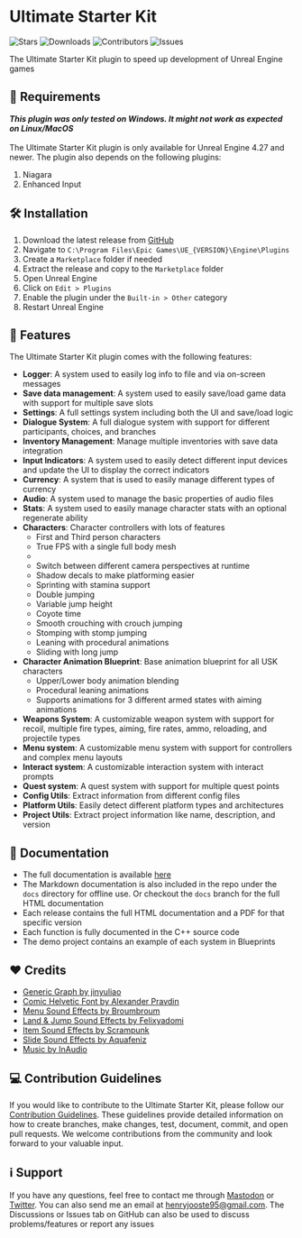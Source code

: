 # Ultimate Starter Kit
<p>
    <img alt="Stars" src="https://img.shields.io/github/stars/hfjooste/UltimateStarterKit" />
    <img alt="Downloads" src="https://img.shields.io/github/downloads/hfjooste/UltimateStarterKit/total" />
    <img alt="Contributors" src="https://img.shields.io/github/contributors/hfjooste/UltimateStarterKit" />
    <img alt="Issues" src="https://img.shields.io/github/issues/hfjooste/UltimateStarterKit" />
</p>
The Ultimate Starter Kit plugin to speed up development of Unreal Engine games

## 📝 Requirements
<i><strong>This plugin was only tested on Windows. It might not work as expected on Linux/MacOS</strong></i><br/><br/>
The Ultimate Starter Kit plugin is only available for Unreal Engine 4.27 and newer. The plugin also depends on the following plugins:
<ol>
    <li>Niagara</li>
    <li>Enhanced Input</li>
</ol>

## 🛠️ Installation
<ol>
    <li>Download the latest release from <a href="https://github.com/hfjooste/UltimateStarterKit/releases" target="_blank">GitHub</a></li>
    <li>Navigate to <code>C:\Program Files\Epic Games\UE_{VERSION}\Engine\Plugins</code></li>
    <li>Create a <code>Marketplace</code> folder if needed</li>
    <li>Extract the release and copy to the <code>Marketplace</code> folder</li>
    <li>Open Unreal Engine</li>
    <li>Click on <code>Edit > Plugins</code></li>
    <li>Enable the plugin under the <code>Built-in > Other</code> category</li>
    <li>Restart Unreal Engine</li>
</ol>

## 🚀 Features
The Ultimate Starter Kit plugin comes with the following features:
<ul>
    <li><strong>Logger</strong>: A system used to easily log info to file and via on-screen messages</li>
    <li><strong>Save data management</strong>: A system used to easily save/load game data with support for multiple save slots</li>
    <li><strong>Settings</strong>: A full settings system including both the UI and save/load logic</li>
    <li><strong>Dialogue System</strong>: A full dialogue system with support for different participants, choices, and branches</li>
    <li><strong>Inventory Management</strong>: Manage multiple inventories with save data integration</li>
    <li><strong>Input Indicators</strong>: A system used to easily detect different input devices and update the UI to display the correct indicators</li>
    <li><strong>Currency</strong>: A system that is used to easily manage different types of currency</li>
    <li><strong>Audio</strong>: A system used to manage the basic properties of audio files</li>
    <li><strong>Stats</strong>: A system used to easily manage character stats with an optional regenerate ability</li>
    <li><strong>Characters</strong>: Character controllers with lots of features
        <ul>
            <li>First and Third person characters</li>
            <li>True FPS with a single full body mesh<li>
            <li>Switch between different camera perspectives at runtime</li>
            <li>Shadow decals to make platforming easier</li>
            <li>Sprinting with stamina support</li>
            <li>Double jumping</li>
            <li>Variable jump height</li>
            <li>Coyote time</li>
            <li>Smooth crouching with crouch jumping</li>
            <li>Stomping with stomp jumping</li>
            <li>Leaning with procedural animations</li>
            <li>Sliding with long jump</li>
        </ul>
    </li>
    <li><strong>Character Animation Blueprint</strong>: Base animation blueprint for all USK characters
        <ul>
            <li>Upper/Lower body animation blending</li>
            <li>Procedural leaning animations</li>
            <li>Supports animations for 3 different armed states with aiming animations</li>
        </ul>
    </li>
    <li><strong>Weapons System</strong>: A customizable weapon system with support for recoil, multiple fire types, aiming, fire rates, ammo, reloading, and projectile types</li>
    <li><strong>Menu system</strong>: A customizable menu system with support for controllers and complex menu layouts</li>
    <li><strong>Interact system</strong>: A customizable interaction system with interact prompts</li>
    <li><strong>Quest system</strong>: A quest system with support for multiple quest points</li>
    <li><strong>Config Utils</strong>: Extract information from different config files</li>
    <li><strong>Platform Utils</strong>: Easily detect different platform types and architectures</li>
    <li><strong>Project Utils</strong>: Extract project information like name, description, and version</li>
</ul>

## 📜 Documentation
- The full documentation is available <a href="https://hfjooste.github.io/UltimateStarterKit" target="_blank">here</a>
- The Markdown documentation is also included in the repo under the <code>docs</code> directory for offline use. Or checkout the <code>docs</code> branch for the full HTML documentation
- Each release contains the full HTML documentation and a PDF for that specific version
- Each function is fully documented in the C++ source code
- The demo project contains an example of each system in Blueprints

## ❤️ Credits
<ul>
    <li><a href="https://github.com/jinyuliao/GenericGraph" target="_blank">Generic Graph by jinyuliao</a></li>
    <li><a href="https://www.behance.net/pravdin" target="_blank">Comic Helvetic Font by Alexander Pravdin</a></li>
    <li><a href="https://freesound.org/people/broumbroum/" target="_blank">Menu Sound Effects by Broumbroum</a></li>
    <li><a href="https://freesound.org/people/felixyadomi/" target="_blank">Land & Jump Sound Effects by Felixyadomi</a></li>
    <li><a href="https://freesound.org/people/Scrampunk/" target="_blank">Item Sound Effects by Scrampunk</a></li>
    <li><a href="https://freesound.org/people/Aquafeniz/" target="_blank">Slide Sound Effects by Aquafeniz</a></li>
    <li><a href="https://inaudio.org" target="_blank">Music by InAudio</a></li>
</ul>

## 💻 Contribution Guidelines

If you would like to contribute to the Ultimate Starter Kit, please follow our [Contribution Guidelines](./Contribution.md). These guidelines provide detailed information on how to create branches, make changes, test, document, commit, and open pull requests. 
We welcome contributions from the community and look forward to your valuable input.

## ℹ️ Support
If you have any questions, feel free to contact me through <a href="https://mastodon.gamedev.place/@hfjooste" target="_blank">Mastodon</a> or <a href="https://twitter.com/hfjooste" target="_blank">Twitter</a>. You can also send me an email at <a href="mailto:henryjooste95@gmail.com">henryjooste95@gmail.com</a>. The Discussions or Issues tab on GitHub can also be used to discuss problems/features or report any issues
